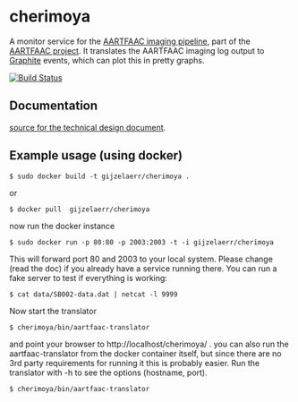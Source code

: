 cherimoya
=========

A monitor service for the
[AARTFAAC imaging pipeline](https://github.com/aartfaac/imaging),
part of the [AARTFAAC project](http://www.aartfaac.org/). It translates the
AARTFAAC imaging log output to [Graphite](http://graphite.readthedocs.org/)
events, which can plot this in pretty graphs.

[![Build Status](https://travis-ci.org/gijzelaerr/cherimoya.png)](https://travis-ci.org/gijzelaerr/cherimoya)

Documentation
-------------

[source for the technical design document](https://github.com/aartfaac/docs/tree/master/reports/imaging/monitoring).


Example usage (using docker)
----------------------------


```Shell
$ sudo docker build -t gijzelaerr/cherimoya .
```

or

```Shell
$ docker pull  gijzelaerr/cherimoya
```

now run the docker instance

```Shell
$ sudo docker run -p 80:80 -p 2003:2003 -t -i gijzelaerr/cherimoya
```

This will forward port 80 and 2003 to your local system. Please change (read
the doc) if you already have a service running there. You can run a fake server
to test if everything is working:

```Shell
$ cat data/SB002-data.dat | netcat -l 9999
````

Now start the translator

```Shell
$ cherimoya/bin/aartfaac-translator
```

and point your browser to http://localhost/cherimoya/ .
you can also run the aartfaac-translator from the docker container itself, but
since there are no 3rd party requirements for running it this is probably
easier. Run the translator with -h to see the options (hostname, port).

```Shell
$ cherimoya/bin/aartfaac-translator
```

